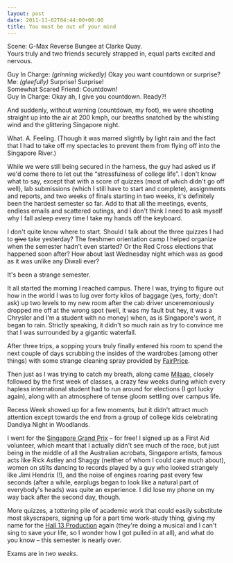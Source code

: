 ```yaml
---
layout: post
date: 2011-11-02T04:44:00+08:00
title: You must be out of your mind
---
```


Scene: G-Max Reverse Bungee at Clarke Quay.<br>
Yours truly and two friends securely strapped in, equal parts excited and nervous.

Guy In Charge: *(grinning wickedly)* Okay you want countdown or surprise?<br>
Me: *(gleefully)* Surprise! Surprise!<br>
Somewhat Scared Friend: Countdown!<br>
Guy In Charge: Okay ah, I give you countdown. Ready?!

And suddenly, without warning (countdown, my foot), we were shooting straight up into the air at 200 kmph, our breaths snatched by the whistling wind and the glittering Singapore night.

What. A. Feeling. (Though it was marred slightly by light rain and the fact that I had to take off my spectacles to prevent them from flying off into the Singapore River.)

While we were still being secured in the harness, the guy had asked us if we'd come there to let out the “stressfulness of college life”. I don't know what to say, except that with a score of quizzes (most of which didn't go off well), lab submissions (which I still have to start and complete), assignments and reports, and two weeks of finals starting in two weeks, it's definitely been the hardest semester so far. Add to that all the meetings, events, endless emails and scattered outings, and I don't think I need to ask myself why I fall asleep every time I take my hands off the keyboard.

I don't quite know where to start. Should I talk about the three quizzes I had to <del>give</del> take yesterday? The freshmen orientation camp I helped organize when the semester hadn't even started? Or the Red Cross elections that happened soon after? How about last Wednesday night which was as good as it was unlike any Diwali ever?

It's been a strange semester.

It all started the morning I reached campus. There I was, trying to figure out how in the world I was to lug over forty kilos of baggage (yes, forty; don't ask) up two levels to my new room after the cab driver unceremoniously dropped me off at the wrong spot (well, it was my fault but hey, it was a Chrysler and I'm a student with no money) when, as is Singapore's wont, it began to rain. Strictly speaking, it didn't so much rain as try to convince me that I was surrounded by a gigantic waterfall.

After three trips, a sopping yours truly finally entered his room to spend the next couple of days scrubbing the insides of the wardrobes (among other things) with some strange cleaning spray provided by [FairPrice](http://www.fairprice.com.sg/).

Then just as I was trying to catch my breath, along came [Milaap](http://ntumilaap.com/), closely followed by the first week of classes, a crazy few weeks during which every hapless international student had to run around for elections (I got lucky again), along with an atmosphere of tense gloom settling over campus life.

Recess Week showed up for a few moments, but it didn't attract much attention except towards the end from a group of college kids celebrating Dandiya Night in Woodlands.

I went for the [Singapore Grand Prix](http://www.singaporegp.sg/) – for free! I signed up as a First Aid volunteer, which meant that I actually didn't see much of the race, but just being in the middle of all the Australian acrobats, Singapore artists, famous acts like Rick Astley and Shaggy (neither of whom I could care much about), women on stilts dancing to records played by a guy who looked strangely like Jimi Hendrix (!), and the noise of engines roaring past every few seconds (after a while, earplugs began to look like a natural part of everybody's heads) was quite an experience. I did lose my phone on my way back after the second day, though.

More quizzes, a tottering pile of academic work that could easily substitute most skyscrapers, signing up for a part time work-study thing, giving my name for the [Hall 13 Production](http://sahilb.blogspot.com/2011/04/post-production.html) again (they're doing a musical and I can't sing to save your life, so I wonder how I got pulled in at all), and what do you know – this semester is nearly over.

Exams are in *two weeks*.